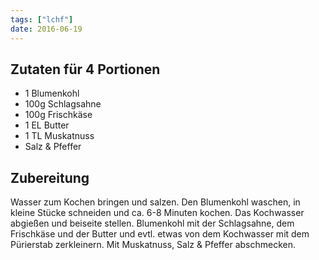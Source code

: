 ```yaml
---
tags: ["lchf"]
date: 2016-06-19
---
```


## Zutaten für 4 Portionen
- 1     Blumenkohl
- 100g  Schlagsahne
- 100g  Frischkäse
- 1 EL  Butter
- 1 TL  Muskatnuss
- Salz & Pfeffer

## Zubereitung
Wasser zum Kochen bringen und salzen. Den Blumenkohl waschen, in kleine Stücke schneiden und ca. 6-8 Minuten kochen. Das Kochwasser abgießen und beiseite stellen. Blumenkohl mit der Schlagsahne, dem Frischkäse und der Butter und evtl. etwas von dem Kochwasser mit dem Pürierstab zerkleinern. Mit Muskatnuss, Salz & Pfeffer abschmecken.

